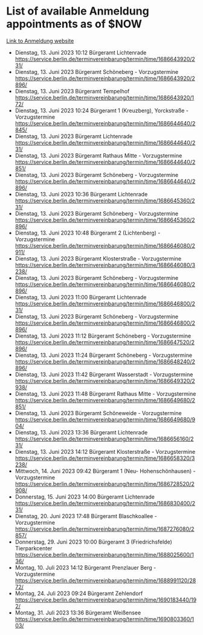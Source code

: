 # List of available Anmeldung appointments as of $NOW
[Link to Anmeldung website](https://service.berlin.de/terminvereinbarung/termin/tag.php?termin=1&anliegen[]=120686&dienstleisterlist=122210,122217,327316,122219,327312,122227,327314,122231,327346,122243,327348,122254,122252,329742,122260,329745,122262,329748,122271,327278,122273,327274,122277,327276,330436,122280,327294,122282,327290,122284,327292,122291,327270,122285,327266,122286,327264,122296,327268,150230,329760,122297,327286,122294,327284,122312,329763,122314,329775,122304,327330,122311,327334,122309,327332,317869,122281,327352,122279,329772,122283,122276,327324,122274,327326,122267,329766,122246,327318,122251,327320,122257,327322,122208,327298,122226,327300&herkunft=http%3A%2F%2Fservice.berlin.de%2Fdienstleistung%2F120686%2F)
- Dienstag, 13. Juni 2023 10:12 Bürgeramt Lichtenrade https://service.berlin.de/terminvereinbarung/termin/time/1686643920/231/
- Dienstag, 13. Juni 2023  Bürgeramt Schöneberg - Vorzugstermine https://service.berlin.de/terminvereinbarung/termin/time/1686643920/2896/
- Dienstag, 13. Juni 2023  Bürgeramt Tempelhof https://service.berlin.de/terminvereinbarung/termin/time/1686643920/172/
- Dienstag, 13. Juni 2023 10:24 Bürgeramt 1 (Kreuzberg), Yorckstraße - Vorzugstermine https://service.berlin.de/terminvereinbarung/termin/time/1686644640/2845/
- Dienstag, 13. Juni 2023  Bürgeramt Lichtenrade https://service.berlin.de/terminvereinbarung/termin/time/1686644640/231/
- Dienstag, 13. Juni 2023  Bürgeramt Rathaus Mitte - Vorzugstermine https://service.berlin.de/terminvereinbarung/termin/time/1686644640/2851/
- Dienstag, 13. Juni 2023  Bürgeramt Schöneberg - Vorzugstermine https://service.berlin.de/terminvereinbarung/termin/time/1686644640/2896/
- Dienstag, 13. Juni 2023 10:36 Bürgeramt Lichtenrade https://service.berlin.de/terminvereinbarung/termin/time/1686645360/231/
- Dienstag, 13. Juni 2023  Bürgeramt Schöneberg - Vorzugstermine https://service.berlin.de/terminvereinbarung/termin/time/1686645360/2896/
- Dienstag, 13. Juni 2023 10:48 Bürgeramt 2 (Lichtenberg) - Vorzugstermine https://service.berlin.de/terminvereinbarung/termin/time/1686646080/2911/
- Dienstag, 13. Juni 2023  Bürgeramt Klosterstraße - Vorzugstermine https://service.berlin.de/terminvereinbarung/termin/time/1686646080/3238/
- Dienstag, 13. Juni 2023  Bürgeramt Schöneberg - Vorzugstermine https://service.berlin.de/terminvereinbarung/termin/time/1686646080/2896/
- Dienstag, 13. Juni 2023 11:00 Bürgeramt Lichtenrade https://service.berlin.de/terminvereinbarung/termin/time/1686646800/231/
- Dienstag, 13. Juni 2023  Bürgeramt Schöneberg - Vorzugstermine https://service.berlin.de/terminvereinbarung/termin/time/1686646800/2896/
- Dienstag, 13. Juni 2023 11:12 Bürgeramt Schöneberg - Vorzugstermine https://service.berlin.de/terminvereinbarung/termin/time/1686647520/2896/
- Dienstag, 13. Juni 2023 11:24 Bürgeramt Schöneberg - Vorzugstermine https://service.berlin.de/terminvereinbarung/termin/time/1686648240/2896/
- Dienstag, 13. Juni 2023 11:42 Bürgeramt Wasserstadt - Vorzugstermine https://service.berlin.de/terminvereinbarung/termin/time/1686649320/2938/
- Dienstag, 13. Juni 2023 11:48 Bürgeramt Rathaus Mitte - Vorzugstermine https://service.berlin.de/terminvereinbarung/termin/time/1686649680/2851/
- Dienstag, 13. Juni 2023  Bürgeramt Schöneweide - Vorzugstermine https://service.berlin.de/terminvereinbarung/termin/time/1686649680/904/
- Dienstag, 13. Juni 2023 13:36 Bürgeramt Lichtenrade https://service.berlin.de/terminvereinbarung/termin/time/1686656160/231/
- Dienstag, 13. Juni 2023 14:12 Bürgeramt Klosterstraße - Vorzugstermine https://service.berlin.de/terminvereinbarung/termin/time/1686658320/3238/
- Mittwoch, 14. Juni 2023 09:42 Bürgeramt 1 (Neu- Hohenschönhausen) - Vorzugstermine https://service.berlin.de/terminvereinbarung/termin/time/1686728520/2908/
- Donnerstag, 15. Juni 2023 14:00 Bürgeramt Lichtenrade https://service.berlin.de/terminvereinbarung/termin/time/1686830400/231/
- Dienstag, 20. Juni 2023 17:48 Bürgeramt Blaschkoallee - Vorzugstermine https://service.berlin.de/terminvereinbarung/termin/time/1687276080/2857/
- Donnerstag, 29. Juni 2023 10:00 Bürgeramt 3 (Friedrichsfelde) Tierparkcenter https://service.berlin.de/terminvereinbarung/termin/time/1688025600/136/
- Montag, 10. Juli 2023 14:12 Bürgeramt Prenzlauer Berg - Vorzugstermine https://service.berlin.de/terminvereinbarung/termin/time/1688991120/2872/
- Montag, 24. Juli 2023 09:24 Bürgeramt Zehlendorf https://service.berlin.de/terminvereinbarung/termin/time/1690183440/192/
- Montag, 31. Juli 2023 13:36 Bürgeramt Weißensee https://service.berlin.de/terminvereinbarung/termin/time/1690803360/103/
